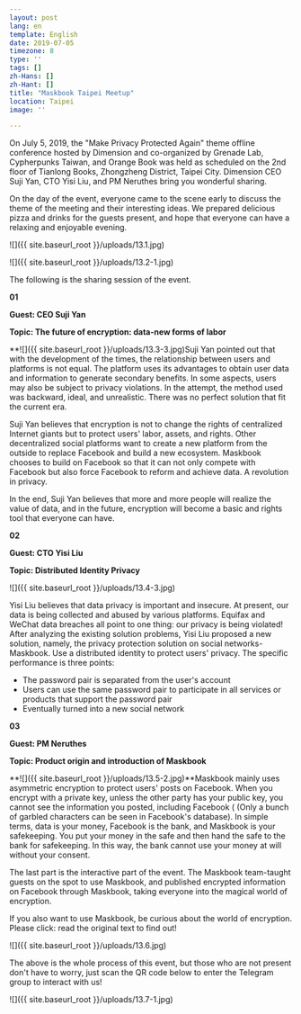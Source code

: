 ```yaml
---
layout: post
lang: en
template: English
date: 2019-07-05
timezone: 8
type: ''
tags: []
zh-Hans: []
zh-Hant: []
title: "Maskbook Taipei Meetup"
location: Taipei
image: ''

---
```

On July 5, 2019, the "Make Privacy Protected Again" theme offline conference hosted by Dimension and co-organized by Grenade Lab, Cypherpunks Taiwan, and Orange Book was held as scheduled on the 2nd floor of Tianlong Books, Zhongzheng District, Taipei City. Dimension CEO Suji Yan, CTO Yisi Liu, and PM Neruthes bring you wonderful sharing.

On the day of the event, everyone came to the scene early to discuss the theme of the meeting and their interesting ideas. We prepared delicious pizza and drinks for the guests present, and hope that everyone can have a relaxing and enjoyable evening.

![]({{ site.baseurl_root }}/uploads/13.1.jpg)

![]({{ site.baseurl_root }}/uploads/13.2-1.jpg)

The following is the sharing session of the event.

**01**

**Guest: CEO Suji Yan**

**Topic: The future of encryption: data-new forms of labor**

\**![]({{ site.baseurl_root }}/uploads/13.3-3.jpg)Suji Yan pointed out that with the development of the times, the relationship between users and platforms is not equal. The platform uses its advantages to obtain user data and information to generate secondary benefits. In some aspects, users may also be subject to privacy violations. In the attempt, the method used was backward, ideal, and unrealistic. There was no perfect solution that fit the current era.

Suji Yan believes that encryption is not to change the rights of centralized Internet giants but to protect users' labor, assets, and rights. Other decentralized social platforms want to create a new platform from the outside to replace Facebook and build a new ecosystem. Maskbook chooses to build on Facebook so that it can not only compete with Facebook but also force Facebook to reform and achieve data. A revolution in privacy.

In the end, Suji Yan believes that more and more people will realize the value of data, and in the future, encryption will become a basic and rights tool that everyone can have.

**02**

**Guest: CTO Yisi Liu**

**Topic: Distributed Identity Privacy**

![]({{ site.baseurl_root }}/uploads/13.4-3.jpg)

Yisi Liu believes that data privacy is important and insecure. At present, our data is being collected and abused by various platforms. Equifax and WeChat data breaches all point to one thing: our privacy is being violated! After analyzing the existing solution problems, Yisi Liu proposed a new solution, namely, the privacy protection solution on social networks-Maskbook. Use a distributed identity to protect users' privacy. The specific performance is three points:

* The password pair is separated from the user's account
* Users can use the same password pair to participate in all services or products that support the password pair
* Eventually turned into a new social network

**03**

**Guest: PM Neruthes**

**Topic: Product origin and introduction of Maskbook**

\**![]({{ site.baseurl_root }}/uploads/13.5-2.jpg)**Maskbook mainly uses asymmetric encryption to protect users' posts on Facebook. When you encrypt with a private key, unless the other party has your public key, you cannot see the information you posted, including Facebook ( (Only a bunch of garbled characters can be seen in Facebook's database). In simple terms, data is your money, Facebook is the bank, and Maskbook is your safekeeping. You put your money in the safe and then hand the safe to the bank for safekeeping. In this way, the bank cannot use your money at will without your consent.

The last part is the interactive part of the event. The Maskbook team-taught guests on the spot to use Maskbook, and published encrypted information on Facebook through Maskbook, taking everyone into the magical world of encryption.

If you also want to use Maskbook, be curious about the world of encryption. Please click: read the original text to find out!

![]({{ site.baseurl_root }}/uploads/13.6.jpg)

The above is the whole process of this event, but those who are not present don't have to worry, just scan the QR code below to enter the Telegram group to interact with us!

![]({{ site.baseurl_root }}/uploads/13.7-1.jpg)
